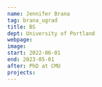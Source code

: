```yaml
---
name: Jennifer Brana
tag: brana_ugrad
title: BS
dept: University of Portland
webpage: 
image: 
start: 2022-06-01
end: 2023-05-01
after: PhD at CMU
projects:
---
```


